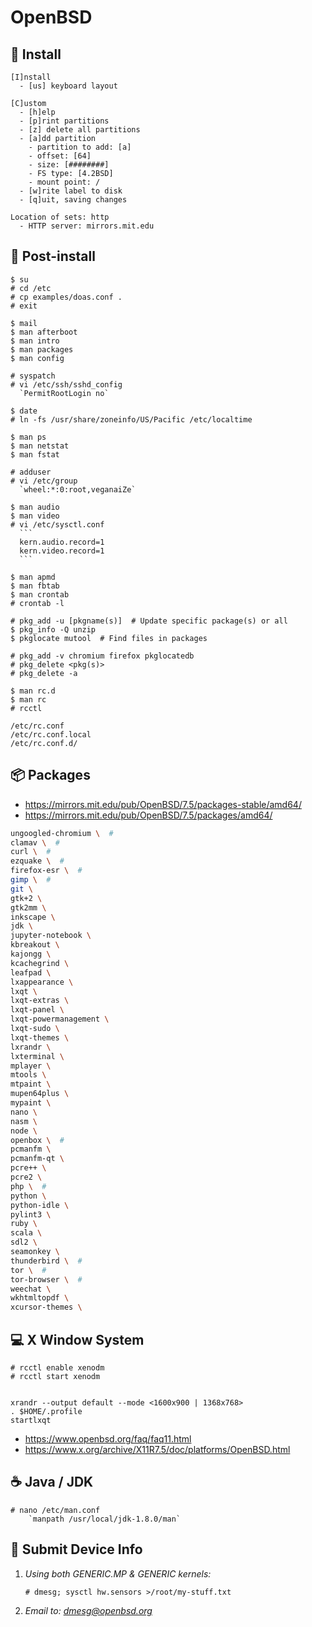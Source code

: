 OpenBSD
=======

💾 Install
----------

```
[I]nstall
  - [us] keyboard layout

[C]ustom
  - [h]elp
  - [p]rint partitions
  - [z] delete all partitions
  - [a]dd partition
    - partition to add: [a]
    - offset: [64]
    - size: [########]
    - FS type: [4.2BSD]
    - mount point: /
  - [w]rite label to disk
  - [q]uit, saving changes

Location of sets: http
  - HTTP server: mirrors.mit.edu
```


🔨 Post-install
---------------

    $ su
    # cd /etc
    # cp examples/doas.conf .
    # exit

    $ mail
    $ man afterboot
    $ man intro
    $ man packages
    $ man config

    # syspatch
    # vi /etc/ssh/sshd_config
      `PermitRootLogin no`
    
    $ date
    # ln -fs /usr/share/zoneinfo/US/Pacific /etc/localtime

    $ man ps
    $ man netstat
    $ man fstat

    # adduser
    # vi /etc/group
      `wheel:*:0:root,veganaiZe`

    $ man audio
    $ man video
    # vi /etc/sysctl.conf
      ```
      kern.audio.record=1
      kern.video.record=1
      ```

    $ man apmd
    $ man fbtab
    $ man crontab
    # crontab -l

    # pkg_add -u [pkgname(s)]  # Update specific package(s) or all
    $ pkg_info -Q unzip
    $ pkglocate mutool  # Find files in packages

    # pkg_add -v chromium firefox pkglocatedb
    # pkg_delete <pkg(s)>
    # pkg_delete -a

    $ man rc.d
    $ man rc
    # rcctl 

    /etc/rc.conf
    /etc/rc.conf.local
    /etc/rc.conf.d/


📦 Packages
-----------

* https://mirrors.mit.edu/pub/OpenBSD/7.5/packages-stable/amd64/
* https://mirrors.mit.edu/pub/OpenBSD/7.5/packages/amd64/

```sh
ungoogled-chromium \  #
clamav \  #
curl \  #
ezquake \  #
firefox-esr \  #
gimp \  #
git \
gtk+2 \
gtk2mm \
inkscape \
jdk \
jupyter-notebook \
kbreakout \
kajongg \
kcachegrind \
leafpad \
lxappearance \
lxqt \
lxqt-extras \
lxqt-panel \
lxqt-powermanagement \
lxqt-sudo \
lxqt-themes \
lxrandr \
lxterminal \
mplayer \
mtools \
mtpaint \
mupen64plus \
mypaint \
nano \
nasm \
node \
openbox \  #
pcmanfm \
pcmanfm-qt \
pcre++ \
pcre2 \
php \  #
python \
python-idle \
pylint3 \
ruby \
scala \
sdl2 \
seamonkey \
thunderbird \  #
tor \  #
tor-browser \  #
weechat \
wkhtmltopdf \
xcursor-themes \
```


💻 X Window System
------------------

    # rcctl enable xenodm
    # rcctl start xenodm


    xrandr --output default --mode <1600x900 | 1368x768>
    . $HOME/.profile
    startlxqt

* https://www.openbsd.org/faq/faq11.html
* https://www.x.org/archive/X11R7.5/doc/platforms/OpenBSD.html


☕ Java / JDK
-------------

```
# nano /etc/man.conf
    `manpath /usr/local/jdk-1.8.0/man`
```


📨 Submit Device Info
---------------------

1. _Using both GENERIC.MP & GENERIC kernels:_

       # dmesg; sysctl hw.sensors >/root/my-stuff.txt

3. _Email to: <dmesg@openbsd.org>_
